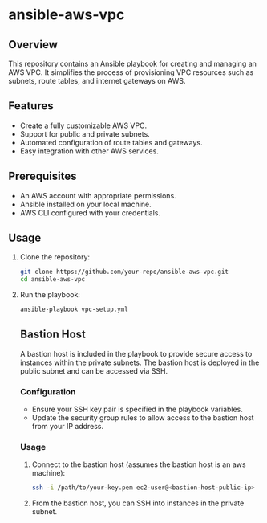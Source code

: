 # ansible-aws-vpc

## Overview

This repository contains an Ansible playbook for creating and managing an AWS VPC. It simplifies the process of provisioning VPC resources such as subnets, route tables, and internet gateways on AWS.

## Features

- Create a fully customizable AWS VPC.
- Support for public and private subnets.
- Automated configuration of route tables and gateways.
- Easy integration with other AWS services.

## Prerequisites

- An AWS account with appropriate permissions.
- Ansible installed on your local machine.
- AWS CLI configured with your credentials.

## Usage

1. Clone the repository:
    ```bash
    git clone https://github.com/your-repo/ansible-aws-vpc.git
    cd ansible-aws-vpc
    ```

2. Run the playbook:
    ```bash
    ansible-playbook vpc-setup.yml
    ```
    ## Bastion Host

    A bastion host is included in the playbook to provide secure access to instances within the private subnets. The bastion host is deployed in the public subnet and can be accessed via SSH.

    ### Configuration

    - Ensure your SSH key pair is specified in the playbook variables.
    - Update the security group rules to allow access to the bastion host from your IP address.

    ### Usage

    1. Connect to the bastion host (assumes the bastion host is an aws machine):
        ```bash
        ssh -i /path/to/your-key.pem ec2-user@<bastion-host-public-ip>
        ```

    2. From the bastion host, you can SSH into instances in the private subnet.
